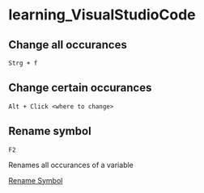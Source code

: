 # learning_VisualStudioCode

## Change all occurances

`Strg + f`

## Change certain occurances

`Alt + Click <where to change>`

## Rename symbol

`F2`

Renames all occurances of a variable

[Rename Symbol](https://code.visualstudio.com/docs/editor/refactoring#_rename-symbol)
